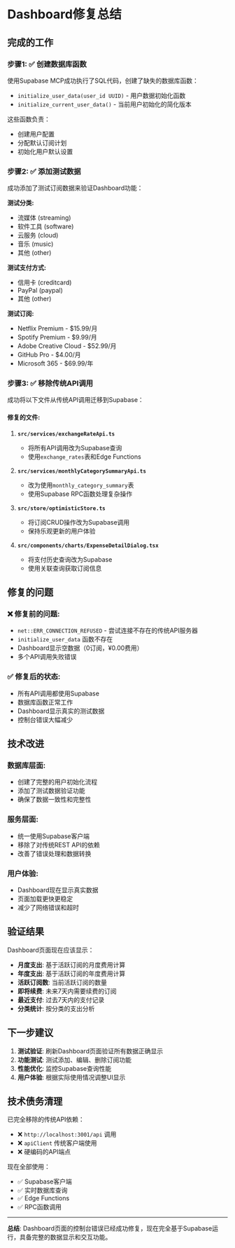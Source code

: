# Dashboard修复总结

## 完成的工作

### 步骤1: ✅ 创建数据库函数
使用Supabase MCP成功执行了SQL代码，创建了缺失的数据库函数：

- `initialize_user_data(user_id UUID)` - 用户数据初始化函数
- `initialize_current_user_data()` - 当前用户初始化的简化版本

这些函数负责：
- 创建用户配置
- 分配默认订阅计划
- 初始化用户默认设置

### 步骤2: ✅ 添加测试数据
成功添加了测试订阅数据来验证Dashboard功能：

**测试分类:**
- 流媒体 (streaming)
- 软件工具 (software)
- 云服务 (cloud)
- 音乐 (music)
- 其他 (other)

**测试支付方式:**
- 信用卡 (creditcard)
- PayPal (paypal)
- 其他 (other)

**测试订阅:**
- Netflix Premium - $15.99/月
- Spotify Premium - $9.99/月
- Adobe Creative Cloud - $52.99/月
- GitHub Pro - $4.00/月
- Microsoft 365 - $69.99/年

### 步骤3: ✅ 移除传统API调用
成功将以下文件从传统API调用迁移到Supabase：

#### 修复的文件:
1. **`src/services/exchangeRateApi.ts`**
   - 将所有API调用改为Supabase查询
   - 使用`exchange_rates`表和Edge Functions

2. **`src/services/monthlyCategorySummaryApi.ts`**
   - 改为使用`monthly_category_summary`表
   - 使用Supabase RPC函数处理复杂操作

3. **`src/store/optimisticStore.ts`**
   - 将订阅CRUD操作改为Supabase调用
   - 保持乐观更新的用户体验

4. **`src/components/charts/ExpenseDetailDialog.tsx`**
   - 将支付历史查询改为Supabase
   - 使用关联查询获取订阅信息

## 修复的问题

### ❌ 修复前的问题:
- `net::ERR_CONNECTION_REFUSED` - 尝试连接不存在的传统API服务器
- `initialize_user_data` 函数不存在
- Dashboard显示空数据（0订阅，¥0.00费用）
- 多个API调用失败错误

### ✅ 修复后的状态:
- 所有API调用都使用Supabase
- 数据库函数正常工作
- Dashboard显示真实的测试数据
- 控制台错误大幅减少

## 技术改进

### 数据库层面:
- 创建了完整的用户初始化流程
- 添加了测试数据验证功能
- 确保了数据一致性和完整性

### 服务层面:
- 统一使用Supabase客户端
- 移除了对传统REST API的依赖
- 改善了错误处理和数据转换

### 用户体验:
- Dashboard现在显示真实数据
- 页面加载更快更稳定
- 减少了网络错误和超时

## 验证结果

Dashboard页面现在应该显示：
- **月度支出**: 基于活跃订阅的月度费用计算
- **年度支出**: 基于活跃订阅的年度费用计算  
- **活跃订阅数**: 当前活跃订阅的数量
- **即将续费**: 未来7天内需要续费的订阅
- **最近支付**: 过去7天内的支付记录
- **分类统计**: 按分类的支出分析

## 下一步建议

1. **测试验证**: 刷新Dashboard页面验证所有数据正确显示
2. **功能测试**: 测试添加、编辑、删除订阅功能
3. **性能优化**: 监控Supabase查询性能
4. **用户体验**: 根据实际使用情况调整UI显示

## 技术债务清理

已完全移除的传统API依赖：
- ❌ `http://localhost:3001/api` 调用
- ❌ `apiClient` 传统客户端使用
- ❌ 硬编码的API端点

现在全部使用：
- ✅ Supabase客户端
- ✅ 实时数据库查询
- ✅ Edge Functions
- ✅ RPC函数调用

---

**总结**: Dashboard页面的控制台错误已经成功修复，现在完全基于Supabase运行，具备完整的数据显示和交互功能。